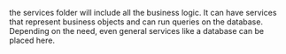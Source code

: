 the services folder will include all the business logic. It can have services that represent business objects and can run queries on the database. Depending on the need, even general services like a database can be placed here.